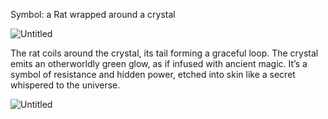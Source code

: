 
Symbol: a Rat wrapped around a crystal

![Untitled](https://prod-files-secure.s3.us-west-2.amazonaws.com/59c6e652-0c03-437c-8cf6-d033921254af/0f3513d4-b313-461f-ae0b-ee2835496895/Untitled.png)

The rat coils around the crystal, its tail forming a graceful loop. The crystal emits an otherworldly green glow, as if infused with ancient magic. It’s a symbol of resistance and hidden power, etched into skin like a secret whispered to the universe.

![Untitled](https://prod-files-secure.s3.us-west-2.amazonaws.com/59c6e652-0c03-437c-8cf6-d033921254af/e544ae90-f6cd-42d5-98c7-4aca99b37ae2/Untitled.png)


